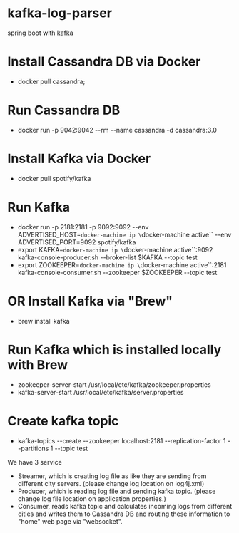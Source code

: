 # kafka-log-parser
spring boot with kafka

# Install Cassandra DB via Docker
* docker pull cassandra;

# Run Cassandra DB
* docker run -p 9042:9042 --rm --name cassandra -d cassandra:3.0

# Install Kafka via Docker
* docker pull spotify/kafka

# Run Kafka
* docker run -p 2181:2181 -p 9092:9092 --env ADVERTISED_HOST=`docker-machine ip \`docker-machine active\`` --env ADVERTISED_PORT=9092 spotify/kafka
* export KAFKA=`docker-machine ip \`docker-machine active\``:9092 kafka-console-producer.sh --broker-list $KAFKA --topic test
* export ZOOKEEPER=`docker-machine ip \`docker-machine active\``:2181 kafka-console-consumer.sh --zookeeper $ZOOKEEPER --topic test

# OR Install Kafka via "Brew"
* brew install kafka

# Run Kafka which is installed locally with Brew
* zookeeper-server-start /usr/local/etc/kafka/zookeeper.properties
* kafka-server-start /usr/local/etc/kafka/server.properties

# Create kafka topic
* kafka-topics --create --zookeeper localhost:2181 --replication-factor 1 --partitions 1 --topic test

We have 3 service
* Streamer, which is creating log file as like they are sending from different city servers. (please change log location on log4j.xml)
* Producer, which is reading log file and sending kafka topic. (please change log file location on application.properties.)
* Consumer, reads kafka topic and calculates incoming logs from different cities and writes them to Cassandra DB and routing these information to "home" web page via "websocket".
